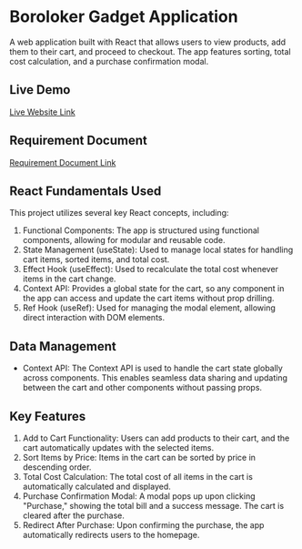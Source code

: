 # Boroloker Gadget Application

A web application built with React that allows users to view products, add them to their cart, and proceed to checkout. The app features sorting, total cost calculation, and a purchase confirmation modal. 

## Live Demo

[Live Website Link](https://your-live-website-url.com)

## Requirement Document

[Requirement Document Link](https://github.com/ProgrammingHero1/B10-A8-gadget-heaven?tab=readme-ov-file#follow-requerment-pdf)

## React Fundamentals Used

This project utilizes several key React concepts, including:

1. Functional Components: The app is structured using functional components, allowing for modular and reusable code.
2. State Management (useState): Used to manage local states for handling cart items, sorted items, and total cost.
3. Effect Hook (useEffect): Used to recalculate the total cost whenever items in the cart change.
4. Context API: Provides a global state for the cart, so any component in the app can access and update the cart items without prop drilling.
5. Ref Hook (useRef): Used for managing the modal element, allowing direct interaction with DOM elements.

## Data Management

- Context API: The Context API is used to handle the cart state globally across components. This enables seamless data sharing and updating between the cart and other components without passing props.

## Key Features

1. Add to Cart Functionality: Users can add products to their cart, and the cart automatically updates with the selected items.
2. Sort Items by Price: Items in the cart can be sorted by price in descending order.
3. Total Cost Calculation: The total cost of all items in the cart is automatically calculated and displayed.
4. Purchase Confirmation Modal: A modal pops up upon clicking "Purchase," showing the total bill and a success message. The cart is cleared after the purchase.
5. Redirect After Purchase: Upon confirming the purchase, the app automatically redirects users to the homepage.